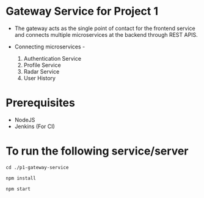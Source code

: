 # Gateway Service for Project 1
- The gateway acts as the single point of contact for the frontend service and connects multiple microservices at the backend through REST APIS. 

- Connecting microservices -

  1. Authentication Service
  2. Profile Service
  3. Radar Service
  4. User History

# Prerequisites
- NodeJS
- Jenkins (For CI)

# To run the following service/server
``` 
cd ./p1-gateway-service
```
```
npm install
```
```
npm start
```

